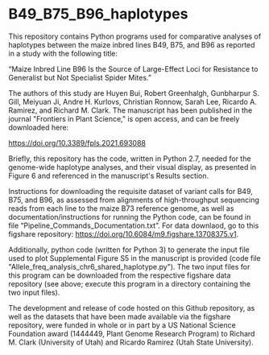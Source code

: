 # B49_B75_B96_haplotypes

This repository contains Python programs used for comparative analyses of haplotypes between the maize inbred lines B49, B75, and B96 as reported in a study with the following title:

“Maize Inbred Line B96 Is the Source of Large-Effect Loci for Resistance to Generalist but Not Specialist Spider Mites.”

The authors of this study are Huyen Bui, Robert Greenhalgh, Gunbharpur S. Gill, Meiyuan Ji, Andre H. Kurlovs, Christian Ronnow, Sarah Lee, Ricardo A. Ramirez, and Richard M. Clark. The manuscript has been published in the journal "Frontiers in Plant Science," is open access, and can be freely downloaded here:

https://doi.org/10.3389/fpls.2021.693088

Briefly, this repository has the code, written in Python 2.7, needed for the genome-wide haplotype analyses, and their visual display, as presented in Figure 6 and referenced in the manuscript's Results section.

Instructions for downloading the requisite dataset of variant calls for B49, B75, and B96, as assessed from alignments of high-throughput sequencing reads from each line to the maize B73 reference genome, as well as documentation/instructions for running the Python code, can be found in file “Pipeline_Commands_Documentation.txt”. For data downlaod, go to this figshare repository: https://doi.org/10.6084/m9.figshare.13708375.v1.

Additionally, python code (written for Python 3) to generate the input file used to plot Supplemental Figure S5 in the manuscript is provided (code file "Allele_freq_analysis_chr6_shared_haplotype.py"). The two input files for this program can be downloaded from the respective figshare data repository (see above; execute this program in a directory containing the two input files).

The development and release of code hosted on this Github repository, as well as the datasets that have been made available via the figshare repository, were funded in whole or in part by a US National Science Foundation award (1444449, Plant Genome Research Program) to Richard M. Clark (University of Utah) and Ricardo Ramirez (Utah State University).
